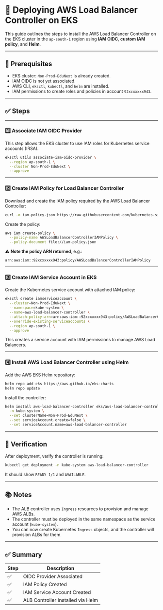 # 🚀 Deploying AWS Load Balancer Controller on EKS

This guide outlines the steps to install the AWS Load Balancer Controller on the EKS cluster in the `ap-south-1` region using **IAM OIDC**, **custom IAM policy**, and **Helm**.

---

## 🔧 Prerequisites

* EKS cluster: `Non-Prod-EduNext` is already created.
* IAM OIDC is not yet associated.
* AWS CLI, `eksctl`, `kubectl`, and `helm` are installed.
* IAM permissions to create roles and policies in account `92xcxxxxx943`.

---

## ✅ Steps

---

### 1️⃣ Associate IAM OIDC Provider

This step allows the EKS cluster to use IAM roles for Kubernetes service accounts (IRSA).

```bash
eksctl utils associate-iam-oidc-provider \
  --region ap-south-1 \
  --cluster Non-Prod-EduNext \
  --approve
```

---

### 2️⃣ Create IAM Policy for Load Balancer Controller

Download and create the IAM policy required by the AWS Load Balancer Controller:

```bash
curl -o iam-policy.json https://raw.githubusercontent.com/kubernetes-sigs/aws-load-balancer-controller/main/docs/install/iam_policy.json
```

Create the policy:

```bash
aws iam create-policy \
  --policy-name AWSLoadBalancerControllerIAMPolicy \
  --policy-document file://iam-policy.json
```

⚠️ **Note the policy ARN returned**, e.g.:

```
arn:aws:iam::92xcxxxxx943:policy/AWSLoadBalancerControllerIAMPolicy
```

---

### 3️⃣ Create IAM Service Account in EKS

Create the Kubernetes service account with attached IAM policy:

```bash
eksctl create iamserviceaccount \
  --cluster=Non-Prod-EduNext \
  --namespace=kube-system \
  --name=aws-load-balancer-controller \
  --attach-policy-arn=arn:aws:iam::92xcxxxxx943:policy/AWSLoadBalancerControllerIAMPolicy \
  --override-existing-serviceaccounts \
  --region ap-south-1 \
  --approve
```

This creates a service account with IAM permissions to manage AWS Load Balancers.

---

### 4️⃣ Install AWS Load Balancer Controller using Helm

Add the AWS EKS Helm repository:

```bash
helm repo add eks https://aws.github.io/eks-charts
helm repo update
```

Install the controller:

```bash
helm install aws-load-balancer-controller eks/aws-load-balancer-controller \
  -n kube-system \
  --set clusterName=Non-Prod-EduNext \
  --set serviceAccount.create=false \
  --set serviceAccount.name=aws-load-balancer-controller
```

---

## 📌 Verification

After deployment, verify the controller is running:

```bash
kubectl get deployment -n kube-system aws-load-balancer-controller
```

It should show `READY 1/1` and `AVAILABLE`.

---

## 📚 Notes

* The ALB controller uses `Ingress` resources to provision and manage AWS ALBs.
* The controller must be deployed in the same namespace as the service account (`kube-system`).
* You can now create Kubernetes `Ingress` objects, and the controller will provision ALBs for them.

---

## ✅ Summary

| Step | Description                       |
| ---- | --------------------------------- |
| ✅    | OIDC Provider Associated          |
| ✅    | IAM Policy Created                |
| ✅    | IAM Service Account Created       |
| ✅    | ALB Controller Installed via Helm |
